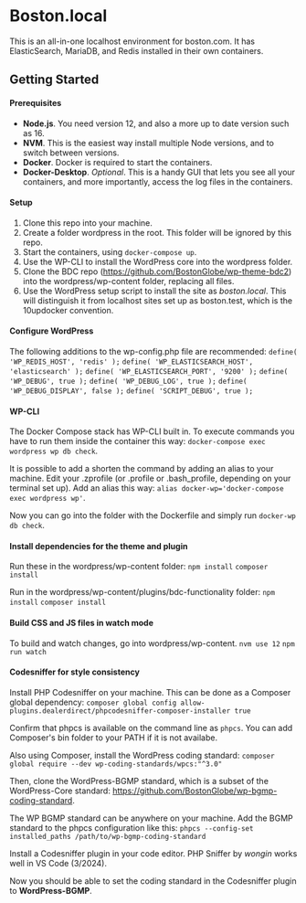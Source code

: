 # Boston.local

This is an all-in-one localhost environment for boston.com. It has ElasticSearch, MariaDB, and Redis installed in their own containers.

## Getting Started

#### Prerequisites

* **Node.js**. You need version 12, and also a more up to date version such as 16.
* **NVM**. This is the easiest way install multiple Node versions, and to switch between versions.
* **Docker**. Docker is required to start the containers. 
* **Docker-Desktop**. *Optional*. This is a handy GUI that lets you see all your containers, and more importantly, access the log files in the containers.

#### Setup 

1. Clone this repo into your machine.
2. Create a folder wordpress in the root. This folder will be ignored by this repo.
3. Start the containers, using `docker-compose up`.
4. Use the WP-CLI to install the WordPress core into the wordpress folder.
5. Clone the BDC repo (https://github.com/BostonGlobe/wp-theme-bdc2) into the wordpress/wp-content folder, replacing all files.
6. Use the WordPress setup script to install the site as *boston.local*. This will distinguish it from localhost sites set up as boston.test, which is the 10updocker convention.

#### Configure WordPress

The following additions to the wp-config.php file are recommended:
`define( 'WP_REDIS_HOST', 'redis' );`
`define( 'WP_ELASTICSEARCH_HOST', 'elasticsearch' );`
`define( 'WP_ELASTICSEARCH_PORT', '9200' );`
`define( 'WP_DEBUG', true );`
`define( 'WP_DEBUG_LOG', true );`
`define( 'WP_DEBUG_DISPLAY', false );`
`define( 'SCRIPT_DEBUG', true );`


#### WP-CLI

The Docker Compose stack has WP-CLI built in. To execute commands you have to run them inside the container this way: `docker-compose exec wordpress wp db check`. 

It is possible to add a shorten the command by adding an alias to your machine. 
Edit your .zprofile (or .profile or .bash_profile, depending on your terminal set up). 
Add an alias this way: `alias docker-wp='docker-compose exec wordpress wp'`.

Now you can go into the folder with the Dockerfile and simply run `docker-wp db check`.

#### Install dependencies for the theme and plugin

Run these in the wordpress/wp-content folder:
`npm install`
`composer install`

Run in the wordpress/wp-content/plugins/bdc-functionality folder:
`npm install`
`composer install`

#### Build CSS and JS files in watch mode

To build and watch changes, go into wordpress/wp-content.
`nvm use 12`
`npm run watch`


#### Codesniffer for style consistency

Install PHP Codesniffer on your machine. This can be done as a Composer global dependency: 
`composer global config allow-plugins.dealerdirect/phpcodesniffer-composer-installer true`

Confirm that phpcs is available on the command line as `phpcs`. You can add Composer's bin folder to your PATH if it is not availabe.

Also using Composer, install the WordPress coding standard:
`composer global require --dev wp-coding-standards/wpcs:"^3.0"`

Then, clone the WordPress-BGMP standard, which is a subset of the WordPress-Core standard:
https://github.com/BostonGlobe/wp-bgmp-coding-standard.

The WP BGMP standard can be anywhere on your machine. Add the BGMP standard to the phpcs configuration like this:
`phpcs --config-set installed_paths /path/to/wp-bgmp-coding-standard`

Install a Codesniffer plugin in your code editor. PHP Sniffer by *wongin* works well in VS Code (3/2024). 

Now you should be able to set the coding standard in the Codesniffer plugin to **WordPress-BGMP**.
